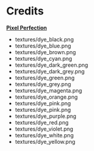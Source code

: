 # Credits

[__Pixel Perfection__](https://github.com/minetest-texture-packs/Pixel-Perfection)

* textures/dye_black.png
* textures/dye_blue.png
* textures/dye_brown.png
* textures/dye_cyan.png
* textures/dye_dark_green.png
* textures/dye_dark_grey.png
* textures/dye_green.png
* textures/dye_grey.png
* textures/dye_magenta.png
* textures/dye_orange.png
* textures/dye_pink.png
* textures/dye_pink.png
* textures/dye_purple.png
* textures/dye_red.png
* textures/dye_violet.png
* textures/dye_white.png
* textures/dye_yellow.png
